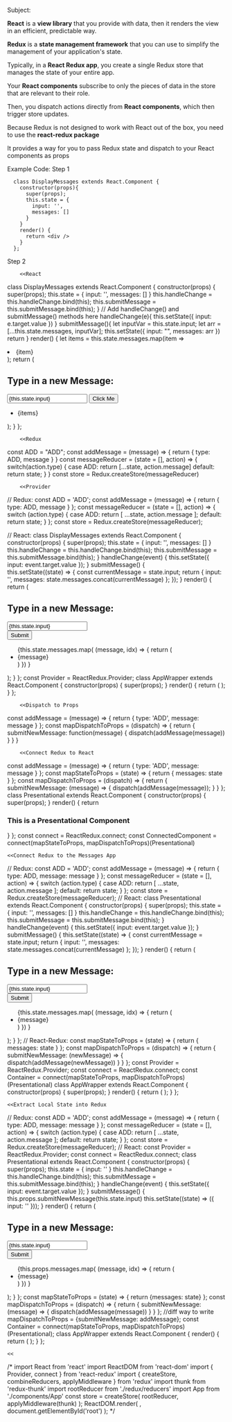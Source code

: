 Subject:

**React** is a **view library** that you provide with data, 
then it renders the view in an efficient, predictable way. 

**Redux** is a **state management framework** that you can use to simplify the management of your application's state. 

Typically, in a **React Redux app**, you create a single Redux store that manages the state of your entire app.

Your **React components** subscribe to only the pieces of data in the store that are relevant to their role. 

Then, you dispatch actions directly from **React components**, which then trigger store updates.

Because Redux is not designed to work with React out of the box, you need to use the **react-redux package** 

It provides a way for you to pass Redux state and dispatch to your React components as props

Example Code: Step 1
```
  class DisplayMessages extends React.Component {
    constructor(props){
      super(props);
      this.state = {
        input: '',
        messages: []
      }
    }
    render() {
      return <div />
    }
  };
```

Step 2


        <<React
class DisplayMessages extends React.Component {
  constructor(props) {
    super(props);
    this.state = {
      input: '',
      messages: []
    }
    this.handleChange = this.handleChange.bind(this);
    this.submitMessage = this.submitMessage.bind(this);
  }
  // Add handleChange() and submitMessage() methods here
  handleChange(e){
    this.setState({
      input: e.target.value
    })
  }
  submitMessage(){
    let inputVar = this.state.input;
    let arr = [...this.state.messages, inputVar];
    this.setState({
      input: "",
      messages: arr
    })
    return
  }
  render() {
    let items = this.state.messages.map(item => <li>{item}</li>);
    return (
      <div>
        <h2>Type in a new Message:</h2>
        <input onChange={this.handleChange} value={this.state.input}></input>
        <button onClick={this.submitMessage}>Click Me</button>
        <ul>
          <li>{items}</li>
        </ul>
      </div>
    );
  }
};

        <<Redux
const ADD = "ADD";
const addMessage = (message) => {
  return {
    type: ADD,
    message
  }
}
const messageReducer = (state = [], action) => {
  switch(action.type) {
      case ADD:
        return [...state, action.message]
      default:
        return state;
    }
}
const store = Redux.createStore(messageReducer)

        <<Provider
// Redux:
const ADD = 'ADD';
const addMessage = (message) => {
  return {
    type: ADD,
    message
  }
};
const messageReducer = (state = [], action) => {
  switch (action.type) {
    case ADD:
      return [
        ...state,
        action.message
      ];
    default:
      return state;
  }
};
const store = Redux.createStore(messageReducer);

// React:
class DisplayMessages extends React.Component {
  constructor(props) {
    super(props);
    this.state = {
      input: '',
      messages: []
    }
    this.handleChange = this.handleChange.bind(this);
    this.submitMessage = this.submitMessage.bind(this);
  }
  handleChange(event) {
    this.setState({
      input: event.target.value
    });
  }
  submitMessage() {  
    this.setState((state) => {
      const currentMessage = state.input;
      return {
        input: '',
        messages: state.messages.concat(currentMessage)
      };
    });
  }
  render() {
    return (
      <div>
        <h2>Type in a new Message:</h2>
        <input
          value={this.state.input}
          onChange={this.handleChange}/><br/>
        <button onClick={this.submitMessage}>Submit</button>
        <ul>
          {this.state.messages.map( (message, idx) => {
              return (
                 <li key={idx}>{message}</li>
              )
            })
          }
        </ul>
      </div>
    );
  }
};
const Provider = ReactRedux.Provider;
class AppWrapper extends React.Component {
  constructor(props) {
    super(props);
  }
  render() {
    return (
      <Provider store={store}>
        <DisplayMessages/>
      </Provider>
    );
  }
};


        <<Dispatch to Props
const addMessage = (message) => {
  return {
    type: 'ADD',
    message: message
  }
};
const mapDispatchToProps = (dispatch) => {
  return {
    submitNewMessage: function(message) {
      dispatch(addMessage(message))
    }
  }
}


        <<Connect Redux to React
const addMessage = (message) => {
  return {
    type: 'ADD',
    message: message
  }
};
const mapStateToProps = (state) => {
  return {
    messages: state
  }
};
const mapDispatchToProps = (dispatch) => {
  return {
    submitNewMessage: (message) => {
      dispatch(addMessage(message));
    }
  }
};
class Presentational extends React.Component {
  constructor(props) {
    super(props);
  }
  render() {
    return <h3>This is a Presentational Component</h3>
  }
};
const connect = ReactRedux.connect;
const ConnectedComponent = connect(mapStateToProps, mapDispatchToProps)(Presentational)

    <<Connect Redux to the Messages App
// Redux:
const ADD = 'ADD';
const addMessage = (message) => {
  return {
    type: ADD,
    message: message
  }
};
const messageReducer = (state = [], action) => {
  switch (action.type) {
    case ADD:
      return [
        ...state,
        action.message
      ];
    default:
      return state;
  }
};
const store = Redux.createStore(messageReducer);
// React:
class Presentational extends React.Component {
  constructor(props) {
    super(props);
    this.state = {
      input: '',
      messages: []
    }
    this.handleChange = this.handleChange.bind(this);
    this.submitMessage = this.submitMessage.bind(this);
  }
  handleChange(event) {
    this.setState({
      input: event.target.value
    });
  }
  submitMessage() {
    this.setState((state) => {
      const currentMessage = state.input;
      return {
        input: '',
        messages: state.messages.concat(currentMessage)
      };
    });
  }
  render() {
    return (
      <div>
        <h2>Type in a new Message:</h2>
        <input
          value={this.state.input}
          onChange={this.handleChange}/><br/>
        <button onClick={this.submitMessage}>Submit</button>
        <ul>
          {this.state.messages.map( (message, idx) => {
              return (
                 <li key={idx}>{message}</li>
              )
            })
          }
        </ul>
      </div>
    );
  }
};
// React-Redux:
const mapStateToProps = (state) => {
  return { messages: state }
};
const mapDispatchToProps = (dispatch) => {
  return {
    submitNewMessage: (newMessage) => {
       dispatch(addMessage(newMessage))
    }
  }
};
const Provider = ReactRedux.Provider;
const connect = ReactRedux.connect;
const Container = connect(mapStateToProps, mapDispatchToProps)(Presentational)
class AppWrapper extends React.Component {
  constructor(props) {
    super(props);
  }
  render() {
    return (
      <Provider store={store}>
        <Container/>
      </Provider>
      );
  }
};

    <<Extract Local State into Redux
// Redux:
const ADD = 'ADD';
const addMessage = (message) => {
  return {
    type: ADD,
    message: message
  }
};
const messageReducer = (state = [], action) => {
  switch (action.type) {
    case ADD:
      return [
        ...state,
        action.message
      ];
    default:
      return state;
  }
};
const store = Redux.createStore(messageReducer);
// React:
const Provider = ReactRedux.Provider;
const connect = ReactRedux.connect;
class Presentational extends React.Component {
  constructor(props) {
    super(props);
    this.state = {
      input: ''
    }
    this.handleChange = this.handleChange.bind(this);
    this.submitMessage = this.submitMessage.bind(this);
  }
  handleChange(event) {
    this.setState({
      input: event.target.value
    });
  }
  submitMessage() {
    this.props.submitNewMessage(this.state.input)
    this.setState((state) => ({
      input: ''
    }));
  }
  render() {
    return (
      <div>
        <h2>Type in a new Message:</h2>
        <input
          value={this.state.input}
          onChange={this.handleChange}/><br/>
        <button onClick={this.submitMessage}>Submit</button>
        <ul>
          {this.props.messages.map( (message, idx) => {
              return (
                 <li key={idx}>{message}</li>
              )
            })
          }
        </ul>
      </div>
    );
  }
};
const mapStateToProps = (state) => {
  return {messages: state}
};
const mapDispatchToProps = (dispatch) => {
  return {
    submitNewMessage: (message) => {
      dispatch(addMessage(message))
    }
  }
};
  //diff way to write mapDispatchToProps = {submitNewMessage: addMessage};
const Container = connect(mapStateToProps, mapDispatchToProps)(Presentational);
class AppWrapper extends React.Component {
  render() {
    return (
      <Provider store={store}>
        <Container/>
      </Provider>
    );
  }
};

    <<  
/*
import React from 'react'
import ReactDOM from 'react-dom'
import { Provider, connect } from 'react-redux'
import { createStore, combineReducers, applyMiddleware } from 'redux'
import thunk from 'redux-thunk'
import rootReducer from './redux/reducers'
import App from './components/App'
const store = createStore(
  rootReducer,
  applyMiddleware(thunk)
);
ReactDOM.render(
  <Provider store={store}>
    <App/>
  </Provider>,
  document.getElementById('root')
);
*/


